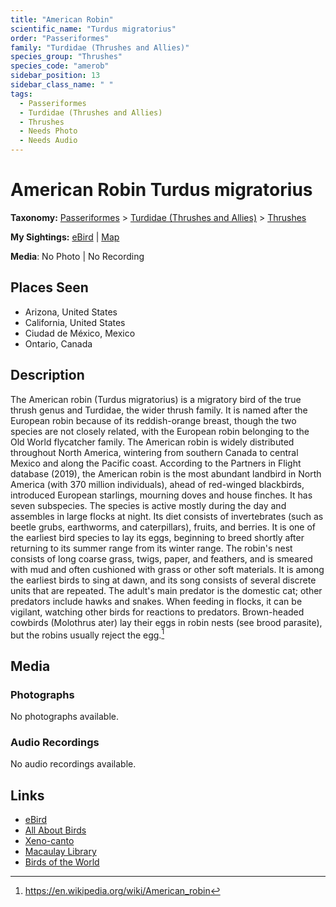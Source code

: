 ```yaml
---
title: "American Robin"
scientific_name: "Turdus migratorius"
order: "Passeriformes"
family: "Turdidae (Thrushes and Allies)"
species_group: "Thrushes"
species_code: "amerob"
sidebar_position: 13
sidebar_class_name: " "
tags: 
  - Passeriformes
  - Turdidae (Thrushes and Allies)
  - Thrushes
  - Needs Photo
  - Needs Audio
---
```


# American Robin <span className='sci_name'>Turdus migratorius</span>

**Taxonomy:** [Passeriformes](/tags/passeriformes) > [Turdidae (Thrushes and Allies)](/tags/turdidae-thrushes-and-allies) > [Thrushes](/tags/thrushes)

**My Sightings:** [eBird](https://ebird.org/lifelist?r=world&time=life&spp=amerob) | [Map](/map?species_code=amerob)

**Media**: No Photo | No Recording

## Places Seen

* Arizona, United States
* California, United States
* Ciudad de México, Mexico
* Ontario, Canada

## Description
The American robin (Turdus migratorius) is a migratory bird of the true thrush genus and Turdidae, the wider thrush family. It is named after the European robin because of its reddish-orange breast, though the two species are not closely related, with the European robin belonging to the Old World flycatcher family. The American robin is widely distributed throughout North America, wintering from southern Canada to central Mexico and along the Pacific coast.
According to the Partners in Flight database (2019), the American robin is the most abundant landbird in North America (with 370 million individuals), ahead of red-winged blackbirds, introduced European starlings, mourning doves and house finches. It has seven subspecies.
The species is active mostly during the day and assembles in large flocks at night. Its diet consists of invertebrates (such as beetle grubs, earthworms, and caterpillars), fruits, and berries. It is one of the earliest bird species to lay its eggs, beginning to breed shortly after returning to its summer range from its winter range. The robin's nest consists of long coarse grass, twigs, paper, and feathers, and is smeared with mud and often cushioned with grass or other soft materials. It is among the earliest birds to sing at dawn, and its song consists of several discrete units that are repeated.
The adult's main predator is the domestic cat; other predators include hawks and snakes. When feeding in flocks, it can be vigilant, watching other birds for reactions to predators. Brown-headed cowbirds (Molothrus ater) lay their eggs in robin nests (see brood parasite), but the robins usually reject the egg.[^1]

[^1]: https://en.wikipedia.org/wiki/American_robin

## Media
### Photographs
No photographs available.

### Audio Recordings
No audio recordings available.

## Links
* [eBird](https://ebird.org/species/amerob) 
* [All About Birds](https://www.allaboutbirds.org/guide/amerob) 
* [Xeno-canto](https://www.xeno-canto.org/species/turdus-migratorius) 
* [Macaulay Library](https://search.macaulaylibrary.org/catalog?taxonCode=amerob&sort=rating_rank_desc)
* [Birds of the World](https://birdsoftheworld.org/bow/species/amerob)
